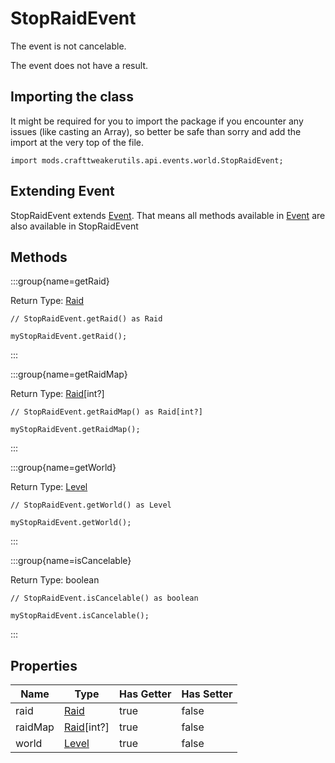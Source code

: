 # StopRaidEvent

The event is not cancelable.

The event does not have a result.

## Importing the class

It might be required for you to import the package if you encounter any issues (like casting an Array), so better be safe than sorry and add the import at the very top of the file.
```zenscript
import mods.crafttweakerutils.api.events.world.StopRaidEvent;
```


## Extending Event

StopRaidEvent extends [Event](/forge/api/event/Event). That means all methods available in [Event](/forge/api/event/Event) are also available in StopRaidEvent

## Methods

:::group{name=getRaid}

Return Type: [Raid](/mods/sixikutils/utils/world/Raid)

```zenscript
// StopRaidEvent.getRaid() as Raid

myStopRaidEvent.getRaid();
```

:::

:::group{name=getRaidMap}

Return Type: [Raid](/mods/sixikutils/utils/world/Raid)[int?]

```zenscript
// StopRaidEvent.getRaidMap() as Raid[int?]

myStopRaidEvent.getRaidMap();
```

:::

:::group{name=getWorld}

Return Type: [Level](/vanilla/api/world/Level)

```zenscript
// StopRaidEvent.getWorld() as Level

myStopRaidEvent.getWorld();
```

:::

:::group{name=isCancelable}

Return Type: boolean

```zenscript
// StopRaidEvent.isCancelable() as boolean

myStopRaidEvent.isCancelable();
```

:::


## Properties

|  Name   |                      Type                       | Has Getter | Has Setter |
|---------|-------------------------------------------------|------------|------------|
| raid    | [Raid](/mods/sixikutils/utils/world/Raid)       | true       | false      |
| raidMap | [Raid](/mods/sixikutils/utils/world/Raid)[int?] | true       | false      |
| world   | [Level](/vanilla/api/world/Level)               | true       | false      |

